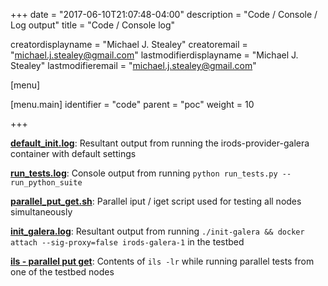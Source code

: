 +++
date = "2017-06-10T21:07:48-04:00"
description = "Code / Console / Log output"
title = "Code / Console log"

creatordisplayname = "Michael J. Stealey" creatoremail = "michael.j.stealey@gmail.com" lastmodifierdisplayname = "Michael J. Stealey" lastmodifieremail = "michael.j.stealey@gmail.com"

[menu]

  [menu.main]
    identifier = "code"
    parent = "poc"
    weight = 10

+++

**[default_init.log]({{<baseurl>}}/init)**: Resultant output from running the irods-provider-galera container with default settings

**[run_tests.log]({{<baseurl>}}/run-tests)**: Console output from running `python run_tests.py --run_python_suite`

**[parallel_put_get.sh]({{<baseurl>}}/parallel-put-get)**: Parallel iput / iget script used for testing all nodes simultaneously

**[init_galera.log]({{<baseurl>}}/init-galera)**: Resultant output from running `./init-galera && docker attach --sig-proxy=false irods-galera-1` in the testbed

**[ils - parallel put get]({{<baseurl>}}/ils)**: Contents of `ils -lr` while running parallel tests from one of the testbed nodes
